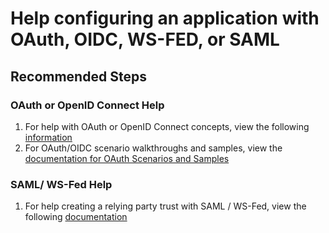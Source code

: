 <properties
    pageTitle="Help configuring an application with OAuth, OIDC, WS-FED, or SAML"
    description="Self Help content for aplpication configuration"
	  service="microsoft.aad"
	  resource="Microsoft_AAD_IAM"
    authors="zhvolosh"
    ms.author="zhvolosh"
    displayOrder=""
    selfHelpType="generic"
    supportTopicIds="32689918"
    resourceTags=""
	productPesIds="16579"
    cloudEnvironments="public"
    	articleId="8fe71a43-0175-436a-b351-29bcf585f596"
/>

# Help configuring an application with OAuth, OIDC, WS-FED, or SAML

## **Recommended Steps**

### OAuth or OpenID Connect Help

1. For help with OAuth or OpenID Connect concepts, view the following [information](https://docs.microsoft.com/windows-server/identity/ad-fs/development/ad-fs-openid-connect-oauth-concepts)
2. For OAuth/OIDC scenario walkthroughs and samples, view the [documentation for OAuth Scenarios and Samples](https://docs.microsoft.com/windows-server/identity/ad-fs/overview/ad-fs-openid-connect-oauth-flows-scenarios)

### SAML/ WS-Fed Help

1. For help creating a relying party trust with SAML / WS-Fed, view the following [documentation](https://docs.microsoft.com/windows-server/identity/ad-fs/operations/create-a-relying-party-trust)
